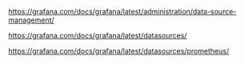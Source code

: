 
<https://grafana.com/docs/grafana/latest/administration/data-source-management/>

<https://grafana.com/docs/grafana/latest/datasources/>

<https://grafana.com/docs/grafana/latest/datasources/prometheus/>


